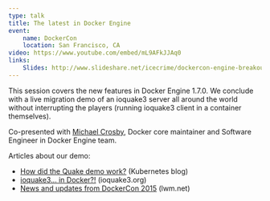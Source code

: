 ```yaml
---
type: talk
title: The latest in Docker Engine
event:
    name: DockerCon
    location: San Francisco, CA
video: https://www.youtube.com/embed/mL9AFkJJAq0
links:
    Slides: http://www.slideshare.net/icecrime/dockercon-engine-breakout-session
---
```


This session covers the new features in Docker Engine 1.7.0. We conclude with a
live migration demo of an ioquake3 server all around the world without
interrupting the players (running ioquake3 client in a container themselves).

Co-presented with <a href="https://twitter.com/crosbymichael">Michael
Crosby</a>, Docker core maintainer and Software Engineer in Docker Engine team.

Articles about our demo:

- <a href="http://blog.kubernetes.io/2015/07/how-did-quake-demo-from-dockercon-work.html">How did the Quake demo work?</a> (Kubernetes blog)
- <a href="http://ioquake3.org/2015/06/26/ioquake3-in-docker/">ioquake3... in Docker?!</a> (ioquake3.org)
- <a href="https://lwn.net/Articles/649852/">News and updates from DockerCon 2015</a> (lwm.net)
